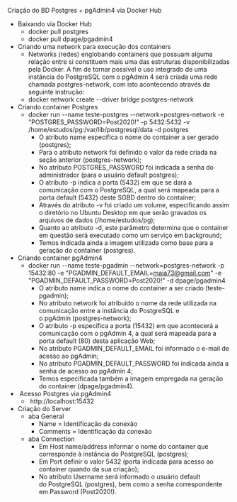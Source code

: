 
Criação do BD Postgres + pgAdmin4 via Docker Hub

- Baixando via Docker Hub
	- docker pull postgres
	- docker pull dpage/pgadmin4
- Criando uma network para execução dos containers
	- Networks (redes) englobando containers que possuam alguma relação entre si constituem mais uma das estruturas disponibilizadas pela Docker. A fim de tornar possível o uso integrado de uma instância do PostgreSQL com o pgAdmin 4 será criada uma rede chamada postgres-network, com isto acontecendo através da seguinte instrução:
	- docker network create --driver bridge postgres-network
- Criando container Postgres
	- docker run --name teste-postgres --network=postgres-network -e "POSTGRES_PASSWORD=Post2020!" -p 5432:5432 -v /home/estudos/pg:/var/lib/postgresql/data -d postgres
		- O atributo name especifica o nome do container a ser gerado (postgres);
		- Para o atributo network foi definido o valor da rede criada na seção anterior (postgres-network);
		- No atributo POSTGRES_PASSWORD foi indicada a senha do administrador (para o usuário default postgres);
		- O atributo -p indica a porta (5432) em que se dará a comunicação com o PostgreSQL, a qual será mapeada para a porta default (5432) deste SGBD dentro do container;
		- Através do atributo -v foi criado um volume, especificando assim o diretório no Ubuntu Desktop em que serão gravados os arquivos de dados (/home/estudos/pg);
		- Quanto ao atributo -d, este parâmetro determina que o container em questão será executado como um serviço em background;
		- Temos indicada ainda a imagem utilizada como base para a geração do container (postgres).
- Criando container pgAdmin4
	- docker run --name teste-pgadmin --network=postgres-network -p 15432:80 -e "PGADMIN_DEFAULT_EMAIL=maia73@gmail.com" -e "PGADMIN_DEFAULT_PASSWORD=Post2020!" -d dpage/pgadmin4
		- O atributo name indica o nome do container a ser criado (teste-pgadmin);
		- No atributo network foi atribuído o nome da rede utilizada na comunicação entre a instância do PostgreSQL e o pgAdmin (postgres-network);
		- O atributo -p especifica a porta (15432) em que acontecerá a comunicação com o pgAdmin 4, a qual será mapeada para a porta default (80) desta aplicação Web;
		- No atributo PGADMIN_DEFAULT_EMAIL foi informado o e-mail de acesso ao pgAdmin;
		- No atributo PGADMIN_DEFAULT_PASSWORD foi indicada ainda a senha de acesso ao pgAdmin 4;
		- Temos especificada também a imagem empregada na geração do container (dpage/pgadmin4).
-  Acesso Postgres via pgAdmin4
	-  http://localhost:15432 
- Criação do Server 
	- aba General
		- Name = Identificação da conexão
		- Comments = Identificação da conexão
	- aba Connection
		- Em Host name/address informar o nome do container que corresponde à instância do PostgreSQL (postgres);
		- Em Port definir o valor 5432 (porta indicada para acesso ao container quando da sua criação);
		- No atributo Username será informado o usuário default do PostgreSQL (postgres), bem como a senha correspondente em Password (Post2020!).

